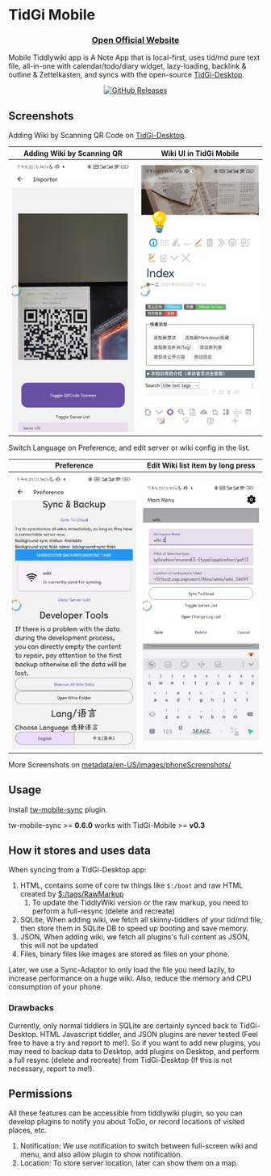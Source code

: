 # TidGi Mobile

<div align="center">

### [Open Official Website](https://tidgi.fun/#:TidGi-Mobile)

</div>

Mobile Tiddlywiki app is A Note App that is local-first, uses tid/md pure text file, all-in-one with calendar/todo/diary widget, lazy-loading, backlink & outline & Zettelkasten, and syncs with the open-source [TidGi-Desktop](https://github.com/tiddly-gittly/TidGi-Desktop).

<div align="center">

[![GitHub Releases](https://img.shields.io/github/downloads/tiddly-gittly/TidGi-Mobile/latest/total?label=Download%20Latest%20Release&style=for-the-badge)](https://github.com/tiddly-gittly/TidGi-Mobile/releases/latest)

</div>

## Screenshots

<!--- table generated by https://www.tablesgenerator.com/markdown_tables -->

Adding Wiki by Scanning QR Code on [TidGi-Desktop](https://github.com/tiddly-gittly/TidGi-Desktop).

| Adding Wiki by Scanning QR                                                                       | Wiki UI in TidGi Mobile                                                                      |
|--------------------------------------------------------------------------------------------------|----------------------------------------------------------------------------------------------|
| ![Screenshot of Adding Wiki by Scanning QR](./metadata/en-US/images/phoneScreenshots/Screenshot-QR.jpg) | ![Screenshot of Wiki UI in TidGi Mobile](./metadata/en-US/images/phoneScreenshots/Screenshot-Wiki.jpg) |

Switch Language on Preference, and edit server or wiki config in the list.

| Preference                                                                                       | Edit Wiki list item by long press                                                            |
|--------------------------------------------------------------------------------------------------|----------------------------------------------------------------------------------------------|
| ![Screenshot of Adding Wiki by Scanning QR](./metadata/en-US/images/phoneScreenshots/Screenshot-Preference.jpg) | ![Screenshot of Wiki UI in TidGi Mobile](./metadata/en-US/images/phoneScreenshots/Screenshot-Edit-Wiki.jpg) |

More Screenshots on [metadata/en-US/images/phoneScreenshots/](./metadata/en-US/images/phoneScreenshots/)

## Usage

Install [tw-mobile-sync](https://github.com/tiddly-gittly/tw-mobile-sync) plugin.

tw-mobile-sync >= **0.6.0** works with TidGi-Mobile >= **v0.3**

## How it stores and uses data

When syncing from a TidGi-Desktop app:

1. HTML, contains some of core tw things like `$:/boot` and raw HTML created by [$:/tags/RawMarkup](https://tiddlywiki.com/#SystemTag%3A%20%24%3A%2Ftags%2FRawMarkup)
    1. To update the TiddlyWiki version or the raw markup, you need to perform a full-resync (delete and recreate)
1. SQLite, When adding wiki, we fetch all skinny-tiddlers of your tid/md file, then store them in SQLite DB to speed up booting and save memory.
1. JSON, When adding wiki, we fetch all plugins's full content as JSON, this will not be updated
1. Files, binary files like images are stored as files on your phone.

Later, we use a Sync-Adaptor to only load the file you need lazily, to increase performance on a huge wiki. Also, reduce the memory and CPU consumption of your phone.

### Drawbacks

Currently, only normal tiddlers in SQLite are certainly synced back to TidGi-Desktop. HTML Javascript tiddler, and JSON plugins are never tested (Feel free to have a try and report to me!). So if you want to add new plugins, you may need to backup data to Desktop, add plugins on Desktop, and perform a full resync (delete and recreate) from TidGi-Desktop (If this is not necessary, report to me!).

## Permissions

All these features can be accessible from tiddlywiki plugin, so you can develop plugins to notify you about ToDo, or record locations of visited places, etc.

1. Notification: We use notification to switch between full-screen wiki and menu, and also allow plugin to show notification.
2. Location: To store server location, later can show them on a map.
